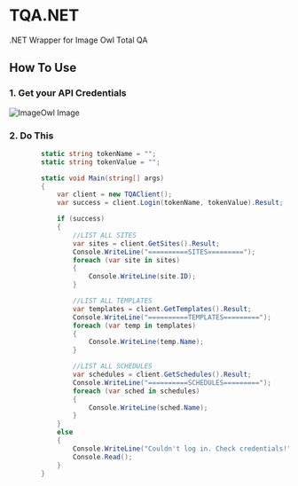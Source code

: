 # TQA.NET
.NET Wrapper for Image Owl Total QA

## How To Use
### 1. Get your API Credentials
![ImageOwl Image](https://svcika.dm2304.livefilestore.com/y4mQgt3UAgwa6gJfjjASm6Ih9aRgmfGPGcTnW6SyiBBY_35Ttw4PFHE_RQxl9MNPunihAM9_cmc6pM5HcOQUaoeqcKRI9TF5FdzdjFLYpHyUKzdCND3L8U7gzvw2S7yGiRjMkQe9Mk8yWBX4tIR5p3bHaWAch4Gd95d58K5t0wRXbwxCdtvyzGG1tk_RSBMju7eG16Ncvc3HwvXQUpnUBMSIw?width=680&height=284&cropmode=none)

### 2. Do This
```csharp
        static string tokenName = "";
        static string tokenValue = "";

        static void Main(string[] args)
        {
            var client = new TQAClient();
            var success = client.Login(tokenName, tokenValue).Result;

            if (success)
            {
                //LIST ALL SITES
                var sites = client.GetSites().Result;
                Console.WriteLine("==========SITES=========");
                foreach (var site in sites)
                {
                    Console.WriteLine(site.ID);
                }

                //LIST ALL TEMPLATES
                var templates = client.GetTemplates().Result;
                Console.WriteLine("==========TEMPLATES=========");
                foreach (var temp in templates)
                {
                    Console.WriteLine(temp.Name);
                }

                //LIST ALL SCHEDULES
                var schedules = client.GetSchedules().Result;
                Console.WriteLine("==========SCHEDULES=========");
                foreach (var sched in schedules)
                {
                    Console.WriteLine(sched.Name);
                }
            }
            else
            {
                Console.WriteLine("Couldn't log in. Check credentials!");
                Console.Read();
            }
        }
```

